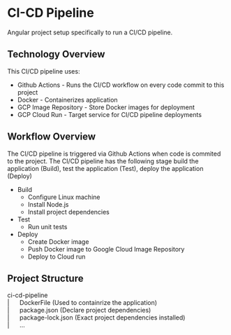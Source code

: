 # CI-CD Pipeline

Angular project setup specifically to run a CI/CD pipeline.

## Technology Overview

This CI/CD pipeline uses:
- Github Actions - Runs the CI/CD workflow on every code commit to this project
- Docker  - Containerizes application
- GCP Image Repository - Store Docker images for deployment
- GCP Cloud Run - Target service for CI/CD pipeline deployments


## Workflow Overview
The CI/CD pipeline is triggered via Github Actions when code is commited to the project. The CI/CD pipeline has the following stage build the application (Build), test the application (Test), deploy the application (Deploy)
   - Build
     - Configure Linux machine
     - Install Node.js
     - Install project dependencies
   - Test
     - Run unit tests
   - Deploy
     - Create Docker image
     - Push Docker image to Google Cloud Image Repository
     - Deploy to Cloud run

## Project Structure

ci-cd-pipeline \
|&nbsp;&nbsp;&nbsp;&nbsp;&nbsp;&nbsp;DockerFile (Used to containrize the application) \
|&nbsp;&nbsp;&nbsp;&nbsp;&nbsp;&nbsp;package.json (Declare project dependencies) \
|&nbsp;&nbsp;&nbsp;&nbsp;&nbsp;&nbsp;package-lock.json (Exact project dependencies installed) \
|&nbsp;&nbsp;&nbsp;&nbsp;&nbsp;&nbsp;...
